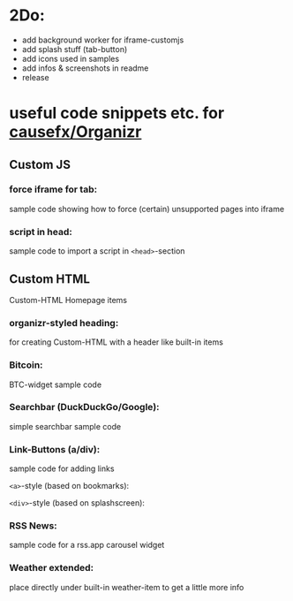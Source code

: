 # 2Do:
- add background worker for iframe-customjs
- add splash stuff (tab-button)
- add icons used in samples
- add infos & screenshots in readme
- release

# useful code snippets etc. for [causefx/Organizr](https://github.com/causefx/Organizr)

## Custom JS

### force iframe for tab:

sample code showing how to force (certain) unsupported pages into iframe

### script in head:

sample code to import a script in `<head>`-section

## Custom HTML

Custom-HTML Homepage items

### organizr-styled heading:

for creating Custom-HTML with a header like built-in items

### Bitcoin:

BTC-widget sample code

### Searchbar (DuckDuckGo/Google):

simple searchbar sample code

### Link-Buttons (a/div):

sample code for adding links

`<a>`-style (based on bookmarks):

`<div>`-style (based on splashscreen):

### RSS News:

sample code for a rss.app carousel widget

### Weather extended:

place directly under built-in weather-item to get a little more info
